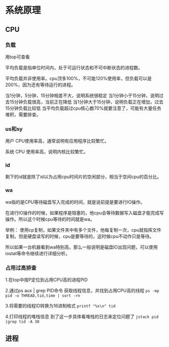 # 系统原理

## CPU

### 负载

用top可查看

平均负载是指单位时间内，处于可运行状态和不可中断状态的进程数。

平均负载并非使用率。cpu顶多100%，不可能120%使用率，但负载可以是200%，因为还有等待运行的进程。

当1分钟，5分钟，15分钟相差不大，说明系统很稳定
当1分钟小于15分钟，说明过去15分钟负载很高，当前正在降低
当1分钟大于15分钟，说明负载正在增加，过去15分钟负载比较低
当平均负载超过cpu核心数70%就要注意了，可能有大量任务堆积，需要排查。

### us和sy

用户 CPU使用率高，通常说明有应用程序比较繁忙。

系统 CPU 使用率高，说明内核比较繁忙。

### id

剩下的id就是除了id以为占用cpu时间片的空闲部分，相当于空间cpu的百分比。

### wa

wa指的是CPU等待磁盘写入完成的时间，就是说前提是要进行IO操作。

在进行IO操作的时候，如果程序是阻塞的，他cpu会等待数据写入磁盘才能完成写操作。所以这个时候cpu等待的时间就是wa。

举例：
使用cp复制，如果文件夹中有多个文件，他每复制一次，cpu就指挥文件复制，但是硬盘读写的时候，cpu是要等待的，这时候cpu不动作只是等待。

所以如果一台机器看到wa特别高，那么一般说明是磁盘IO出现问题，可以使用iostat等命令继续进行详细分析。

### 占用过高排查

1.在top中按P定位到占用CPU高的进程PID

2.通过ps aux | grep PID命令
获取线程信息，并找到占用CPU高的线程
`ps -mp pid -o THREAD,tid,time | sort -rn`

3.将需要的线程ID转换为16进制格式
`printf "%x\n" tid`

4.打印线程的堆栈信息 到了这一步具体看堆栈的日志来定位问题了
`jstack pid |grep tid -A 30`

## 进程

